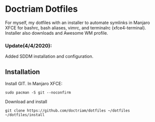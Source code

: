 # Doctriam Dotfiles
For myself, my dotfiles with an installer to automate symlinks in Manjaro
XFCE for bashrc, bash aliases, vimrc, and terminalrc (xfce4-terminal).
Installer also downloads and Awesome WM profile.

### Update(4/4/2020):
Added SDDM installation and configuration.

## Installation
Install GIT.  In Manjaro XFCE:
```
sudo pacman -S git --noconfirm
```
Download and install
```
git clone https://github.com/doctriam/dotfiles ~/dotfiles
~/dotfiles/install
```

